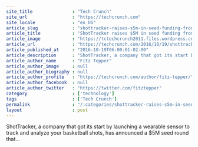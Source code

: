 ```yaml
---
site_title               : "Tech Crunch"
site_url                 : "https://techcrunch.com"
site_locale              : "en_US"
article_slug             : "shottracker-raises-s5m-in-seed-funding-from-magic-johnson-and-david-stern-to-bring-real-time-analytics-to-nba-teams"
article_title            : "ShotTracker raises $5M in seed funding from Magic Johnson and David Stern to bring real-time analytics to NBA teams"
article_image            : "https://tctechcrunch2011.files.wordpress.com/2016/10/magicteam.png?w=764&h=400&crop=1"
article_url              : "https://techcrunch.com/2016/10/19/shottracker-raises-5m-in-seed-funding-from-magic-johnson-and-david-stern-to-bring-real-time-analytics-to-nba-teams/"
article_published_at     : "2016-10-19T06:00:01-02:00"
article_description      : "ShotTracker, a company that got its start by launching a wearable sensor to track and analyze your basketball shots, has announced a $5M seed round that..."
article_author_name      : "Fitz Tepper"
article_author_image     : null
article_author_biography : null
article_author_profile   : "https://techcrunch.com/author/fitz-tepper/"
article_author_facebook  : null
article_author_twitter   : "https://twitter.com/fitztepper"
category                 : ['technology']
tags                     : ['Tech Crunch']
permalink                : "/:categories/shottracker-raises-s5m-in-seed-funding-from-magic-johnson-and-david-stern-to-bring-real-time-analytics-to-nba-teams/"
layout                   : post
---
```


ShotTracker, a company that got its start by launching a wearable sensor to track and analyze your basketball shots, has announced a $5M seed round that...
